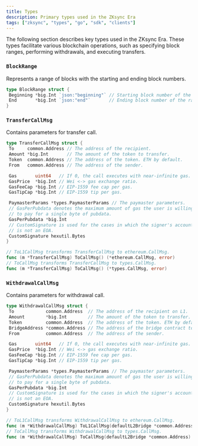 ```yaml
---
title: Types
description: Primary types used in the ZKsync Era
tags: ["zksync", "types", "go", "sdk", "clients"]
---
```


The following section describes key types used in the ZKsync
Era. These types facilitate various blockchain operations, such as specifying block ranges, performing withdrawals, and
executing transfers.

### `BlockRange`

Represents a range of blocks with the starting and ending block numbers.

```go
type BlockRange struct {
 Beginning *big.Int `json:"beginning"` // Starting block number of the range.
 End       *big.Int `json:"end"`       // Ending block number of the range.
}
```

### `TransferCallMsg`

Contains parameters for transfer call.

```go
type TransferCallMsg struct {
 To     common.Address // The address of the recipient.
 Amount *big.Int       // The amount of the token to transfer.
 Token  common.Address // The address of the token. ETH by default.
 From   common.Address // The address of the sender.

 Gas       uint64   // If 0, the call executes with near-infinite gas.
 GasPrice  *big.Int // Wei <-> gas exchange ratio.
 GasFeeCap *big.Int // EIP-1559 fee cap per gas.
 GasTipCap *big.Int // EIP-1559 tip per gas.

 PaymasterParams *types.PaymasterParams // The paymaster parameters.
 // GasPerPubdata denotes the maximum amount of gas the user is willing
 // to pay for a single byte of pubdata.
 GasPerPubdata *big.Int
 // CustomSignature is used for the cases in which the signer's account
 // is not an EOA.
 CustomSignature hexutil.Bytes
}

// ToL1CallMsg transforms TransferCallMsg to ethereum.CallMsg.
func (m *TransferCallMsg) ToCallMsg() (*ethereum.CallMsg, error)
// ToCallMsg transforms TransferCallMsg to types.CallMsg.
func (m *TransferCallMsg) ToCallMsg() (*types.CallMsg, error)
```

### `WithdrawalCallMsg`

Contains parameters for withdrawal call.

```go
type WithdrawalCallMsg struct {
 To            common.Address  // The address of the recipient on L1.
 Amount        *big.Int        // The amount of the token to transfer.
 Token         common.Address  // The address of the token. ETH by default.
 BridgeAddress *common.Address // The address of the bridge contract to be used.
 From          common.Address  // The address of the sender.

 Gas       uint64   // If 0, the call executes with near-infinite gas.
 GasPrice  *big.Int // Wei <-> gas exchange ratio.
 GasFeeCap *big.Int // EIP-1559 fee cap per gas.
 GasTipCap *big.Int // EIP-1559 tip per gas.

 PaymasterParams *types.PaymasterParams // The paymaster parameters.
 // GasPerPubdata denotes the maximum amount of gas the user is willing
 // to pay for a single byte of pubdata.
 GasPerPubdata *big.Int
 // CustomSignature is used for the cases in which the signer's account
 // is not an EOA.
 CustomSignature hexutil.Bytes
}

// ToL1CallMsg transforms WithdrawalCallMsg to ethereum.CallMsg.
func (m *WithdrawalCallMsg) ToL1CallMsg(defaultL2Bridge *common.Address) (*ethereum.CallMsg, error)
// ToCallMsg transforms WithdrawalCallMsg to types.CallMsg.
func (m *WithdrawalCallMsg) ToCallMsg(defaultL2Bridge *common.Address) (*types.CallMsg, error)
```
